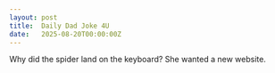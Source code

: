 ```yaml
---
layout: post
title:  Daily Dad Joke 4U
date:   2025-08-20T00:00:00Z
---
```

Why did the spider land on the keyboard? She wanted a new website.

